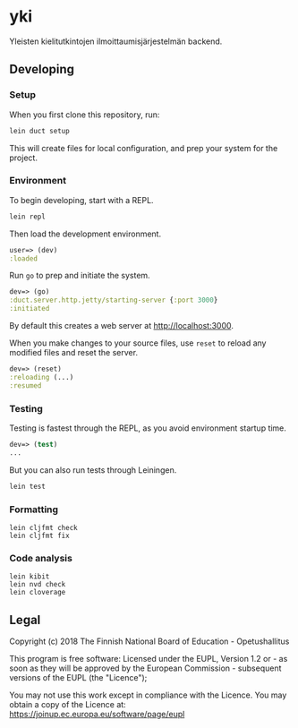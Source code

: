 # yki

Yleisten kielitutkintojen ilmoittaumisjärjestelmän backend.

## Developing

### Setup

When you first clone this repository, run:

```sh
lein duct setup
```

This will create files for local configuration, and prep your system
for the project.

### Environment

To begin developing, start with a REPL.

```sh
lein repl
```

Then load the development environment.

```clojure
user=> (dev)
:loaded
```

Run `go` to prep and initiate the system.

```clojure
dev=> (go)
:duct.server.http.jetty/starting-server {:port 3000}
:initiated
```

By default this creates a web server at <http://localhost:3000>.

When you make changes to your source files, use `reset` to reload any
modified files and reset the server.

```clojure
dev=> (reset)
:reloading (...)
:resumed
```

### Testing

Testing is fastest through the REPL, as you avoid environment startup
time.

```clojure
dev=> (test)
...
```

But you can also run tests through Leiningen.

```sh
lein test
```

### Formatting
```shell
lein cljfmt check
lein cljfmt fix
```

### Code analysis
```shell
lein kibit
lein nvd check
lein cloverage
```


## Legal

Copyright (c) 2018 The Finnish National Board of Education - Opetushallitus

This program is free software:  Licensed under the EUPL, Version 1.2 or - as
soon as they will be approved by the European Commission - subsequent versions
of the EUPL (the "Licence");

You may not use this work except in compliance with the Licence.
You may obtain a copy of the Licence at: https://joinup.ec.europa.eu/software/page/eupl
